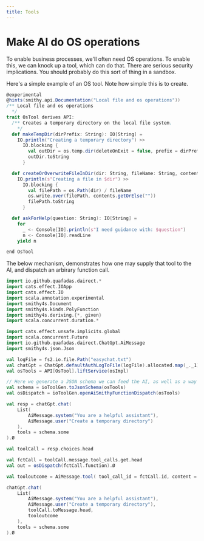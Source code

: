 ```yaml
---
title: Tools
---
```


# Make AI do OS operations

To enable business processes, we'll often need OS operations. To enable this, we can knock up a tool, which can do that. There are serious security implications. You should probably do this sort of thing in a sandbox. 

Here's a simple example of an OS tool. Note how simple this is to create.

```scala
@experimental
@hints(smithy.api.Documentation("Local file and os operations"))
/** Local file and os operations
  */
trait OsTool derives API:
  /** Creates a temporary directory on the local file system.
    */
  def makeTempDir(dirPrefix: String): IO[String] =
    IO.println("Creating a temporary directory") >>
      IO.blocking {
        val outDir = os.temp.dir(deleteOnExit = false, prefix = dirPrefix).toString
        outDir.toString
      }

  def createOrOverwriteFileInDir(dir: String, fileName: String, contents: Option[String]): IO[String] =
    IO.println(s"Creating a file in $dir") >>
      IO.blocking {
        val filePath = os.Path(dir) / fileName
        os.write.over(filePath, contents.getOrElse(""))
        filePath.toString
      }

  def askForHelp(question: String): IO[String] =
    for
      _ <- Console[IO].println(s"I need guidance with: $question")
      n <- Console[IO].readLine
    yield n

end OsTool

```

The below mechanism, demonstrates how one may supply that tool to the AI, and dispatch an arbirary function call. 

```scala mdoc
import io.github.quafadas.dairect.*
import cats.effect.IOApp
import cats.effect.IO
import scala.annotation.experimental
import smithy4s.Document
import smithy4s.kinds.PolyFunction
import smithy4s.deriving.{*, given}
import scala.concurrent.duration.*

import cats.effect.unsafe.implicits.global
import scala.concurrent.Future
import io.github.quafadas.dairect.ChatGpt.AiMessage
import smithy4s.json.Json

val logFile = fs2.io.file.Path("easychat.txt")
val chatGpt = ChatGpt.defaultAuthLogToFile(logFile).allocated.map(_._1).Ø
val osTools = API[OsTool].liftService(osImpl)

// Here we generate a JSON schema we can feed the AI, as well as a way to dispatch the function if the AI asks for it.
val schema = ioToolGen.toJsonSchema(osTools)
val osDispatch = ioToolGen.openAiSmithyFunctionDispatch(osTools)

val resp = chatGpt.chat(
    List(
        AiMessage.system("You are a helpful assistant"), 
        AiMessage.user("Create a temporary directory")
    ),
    tools = schema.some
).Ø

val toolCall = resp.choices.head

val fctCall = toolCall.message.tool_calls.get.head
val out = osDispatch(fctCall.function).Ø

val tooloutcome = AiMessage.tool( tool_call_id = fctCall.id, content = Json.writeDocumentAsPrettyString(out) )

chatGpt.chat(
    List(
        AiMessage.system("You are a helpful assistant"), 
        AiMessage.user("Create a temporary directory"), 
        toolCall.toMessage.head,
        tooloutcome
    ),
    tools = schema.some
).Ø

```